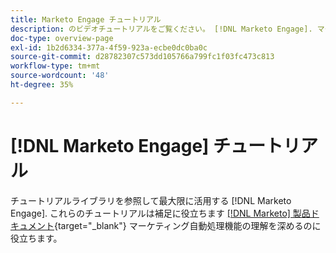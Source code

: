 ```yaml
---
title: Marketo Engage チュートリアル
description: のビデオチュートリアルをご覧ください。 [!DNL Marketo Engage]. マーケティング自動化機能の使用方法などに関する理解を深めましょう。
doc-type: overview-page
exl-id: 1b2d6334-377a-4f59-923a-ecbe0dc0ba0c
source-git-commit: d28782307c573dd105766a799fc1f03fc473c813
workflow-type: tm+mt
source-wordcount: '48'
ht-degree: 35%

---
```


# [!DNL Marketo Engage] チュートリアル

チュートリアルライブラリを参照して最大限に活用する [!DNL Marketo Engage]. これらのチュートリアルは補足に役立ちます [[!DNL Marketo] 製品ドキュメント](https://experienceleague.adobe.com/docs/marketo/using/home.html?lang=ja){target="_blank"} マーケティング自動処理機能の理解を深めるのに役立ちます。

<div id="recs-overview-body-1"></div>
<div id="recs-overview-body-2"></div>
<div id="recs-overview-body-3"></div>
<div id="recs-overview-body-4"></div>
<div id="recs-overview-body-5"></div>
<div id="recs-overview-body-6"></div>
